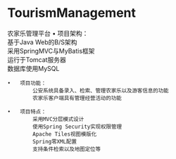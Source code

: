 # TourismManagement

农家乐管理平台
	•	项目架构：	
			基于Java Web的B/S架构	
			采用SpringMVC与MyBatis框架	
			运行于Tomcat服务器	
			数据库使用MySQL	

	•	项目功能：	
			公安系统具备录入、检索、管理农家乐以及游客信息的功能	
			农家乐客户端具有管理经营活动的功能	

	•	项目特点：
			采用MVC分层模式设计
			使用Spring Security实现权限管理
			Apache Tiles视图模版化
			Spring零XML配置
			支持条件检索以及地图定位等
